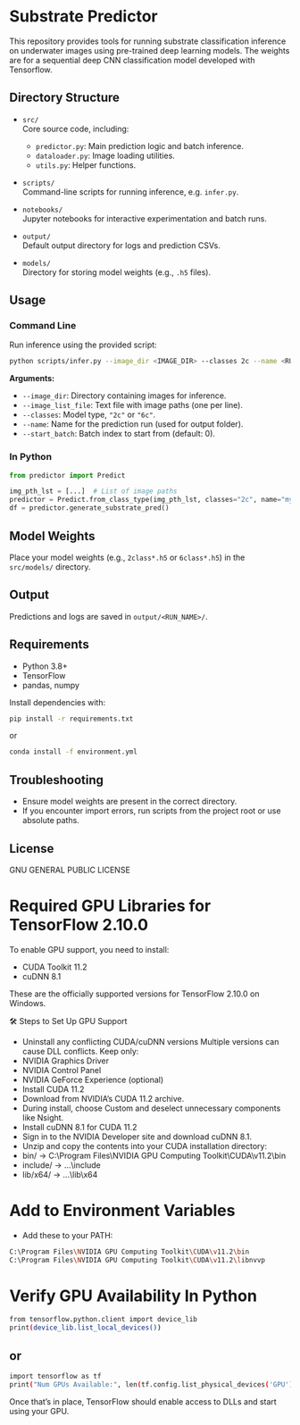 # Substrate Predictor

This repository provides tools for running substrate classification inference on underwater images using pre-trained deep learning models. The weights are for a sequential deep CNN classification model developed with Tensorflow.

## Directory Structure

- `src/`  
  Core source code, including:
  - `predictor.py`: Main prediction logic and batch inference.
  - `dataloader.py`: Image loading utilities.
  - `utils.py`: Helper functions.

- `scripts/`  
  Command-line scripts for running inference, e.g. `infer.py`.

- `notebooks/`  
  Jupyter notebooks for interactive experimentation and batch runs.

- `output/`  
  Default output directory for logs and prediction CSVs.

- `models/`  
  Directory for storing model weights (e.g., `.h5` files).

## Usage

### Command Line

Run inference using the provided script:

```sh
python scripts/infer.py --image_dir <IMAGE_DIR> --classes 2c --name <RUN_NAME>
```

**Arguments:**
- `--image_dir`: Directory containing images for inference.
- `--image_list_file`: Text file with image paths (one per line).
- `--classes`: Model type, `"2c"` or `"6c"`.
- `--name`: Name for the prediction run (used for output folder).
- `--start_batch`: Batch index to start from (default: 0).

### In Python

```python
from predictor import Predict

img_pth_lst = [...]  # List of image paths
predictor = Predict.from_class_type(img_pth_lst, classes="2c", name="my_run")
df = predictor.generate_substrate_pred()
```

## Model Weights

Place your model weights (e.g., `2class*.h5` or `6class*.h5`) in the `src/models/` directory.

## Output

Predictions and logs are saved in `output/<RUN_NAME>/`.

## Requirements

- Python 3.8+
- TensorFlow
- pandas, numpy

Install dependencies with:

```sh
pip install -r requirements.txt
```
or
```sh
conda install -f environment.yml
```

## Troubleshooting

- Ensure model weights are present in the correct directory.
- If you encounter import errors, run scripts from the project root or use absolute paths.

## License

GNU GENERAL PUBLIC LICENSE

# Required GPU Libraries for TensorFlow 2.10.0
To enable GPU support, you need to install:
- CUDA Toolkit 11.2
- cuDNN 8.1

These are the officially supported versions for TensorFlow 2.10.0 on Windows.

🛠️ Steps to Set Up GPU Support
- Uninstall any conflicting CUDA/cuDNN versions
Multiple versions can cause DLL conflicts. Keep only:
- NVIDIA Graphics Driver
- NVIDIA Control Panel
- NVIDIA GeForce Experience (optional)
- Install CUDA 11.2
- Download from NVIDIA’s CUDA 11.2 archive.
- During install, choose Custom and deselect unnecessary components like Nsight.
- Install cuDNN 8.1 for CUDA 11.2
- Sign in to the NVIDIA Developer site and download cuDNN 8.1.
- Unzip and copy the contents into your CUDA installation directory:
- bin/ → C:\Program Files\NVIDIA GPU Computing Toolkit\CUDA\v11.2\bin
- include/ → ...\include
- lib/x64/ → ...\lib\x64

# Add to Environment Variables
- Add these to your PATH:

```sh
C:\Program Files\NVIDIA GPU Computing Toolkit\CUDA\v11.2\bin
C:\Program Files\NVIDIA GPU Computing Toolkit\CUDA\v11.2\libnvvp
```

# Verify GPU Availability In Python

```sh
from tensorflow.python.client import device_lib
print(device_lib.list_local_devices())
```

## or

```sh
import tensorflow as tf
print("Num GPUs Available:", len(tf.config.list_physical_devices('GPU')))
```

Once that’s in place, TensorFlow should enable access to DLLs and start using your GPU. 
